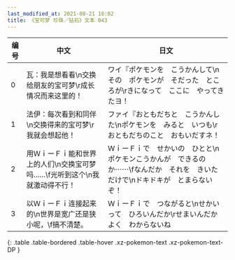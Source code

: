 ```yaml
---
last_modified_at: 2021-08-21 16:02
title: 《宝可梦 珍珠／钻石》文本 043
---
```

| 编号 | 中文 | 日文 |
| ---- | ---- | ---- |
| 0 | 瓦：我是想看看\n交换给朋友的宝可梦\r成长情况而来这里的！ | ワイ『ポケモンを　こうかんして\nその　ポケモンが　そだった　ところが\rきになって　ここに　やってきたヨ！ |
| 1 | 法伊：每次看到和同伴\n交换得来的宝可梦\r我就会想起他！ | ファイ『おともだちと　こうかんした\nポケモンを　みると　いつも\rおともだちのこと　おもいだすネ！ |
| 2 | 用ＷｉーＦｉ能和世界上的人们\n交换宝可梦吗……\f光听到这个\n我就激动得不行！ | ＷｉーＦｉで　せかいの　ひとと\nポケモンこうかんが　できるのか⋯⋯\fなんだか　それを　きいただけで\nドキドキが　とまらないぞ！ |
| 3 | 以ＷｉーＦｉ连接起来的\n世界是宽广还是狭小呢，\f搞不清楚。 | ＷｉーＦｉで　つながると\nせかい　って　ひろいんだか\rせまいんだか　よく　わからないね |
{: .table .table-bordered .table-hover .xz-pokemon-text .xz-pokemon-text-DP }